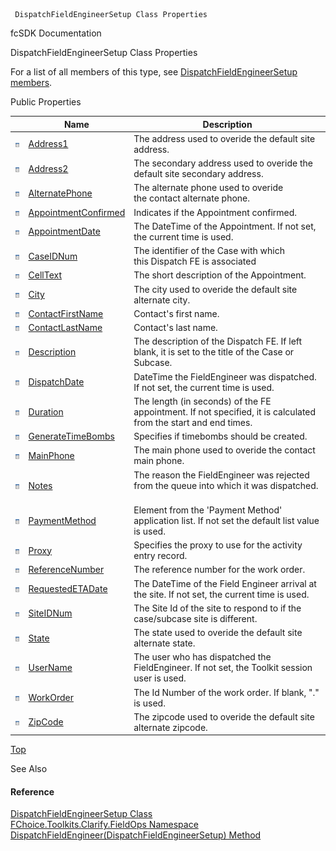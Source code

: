 ﻿     DispatchFieldEngineerSetup Class Properties                                                   

fcSDK Documentation

DispatchFieldEngineerSetup Class Properties

For a list of all members of this type, see [DispatchFieldEngineerSetup members](FChoice.Toolkits.Clarify~FChoice.Toolkits.Clarify.FieldOps.DispatchFieldEngineerSetup_members.md).

Public Properties

|   | Name | Description |
| --- | --- | --- |
| ![Public Property](dotnetimages/publicProperty.png) | [Address1](FChoice.Toolkits.Clarify~FChoice.Toolkits.Clarify.FieldOps.DispatchFieldEngineerSetup~Address1.md) | The address used to overide the default site address.   |
| ![Public Property](dotnetimages/publicProperty.png) | [Address2](FChoice.Toolkits.Clarify~FChoice.Toolkits.Clarify.FieldOps.DispatchFieldEngineerSetup~Address2.md) | The secondary address used to overide the default site secondary address.   |
| ![Public Property](dotnetimages/publicProperty.png) | [AlternatePhone](FChoice.Toolkits.Clarify~FChoice.Toolkits.Clarify.FieldOps.DispatchFieldEngineerSetup~AlternatePhone.md) | The alternate phone used to overide the contact alternate phone.   |
| ![Public Property](dotnetimages/publicProperty.png) | [AppointmentConfirmed](FChoice.Toolkits.Clarify~FChoice.Toolkits.Clarify.FieldOps.DispatchFieldEngineerSetup~AppointmentConfirmed.md) | Indicates if the Appointment confirmed.   |
| ![Public Property](dotnetimages/publicProperty.png) | [AppointmentDate](FChoice.Toolkits.Clarify~FChoice.Toolkits.Clarify.FieldOps.DispatchFieldEngineerSetup~AppointmentDate.md) | The DateTime of the Appointment. If not set, the current time is used.   |
| ![Public Property](dotnetimages/publicProperty.png) | [CaseIDNum](FChoice.Toolkits.Clarify~FChoice.Toolkits.Clarify.FieldOps.DispatchFieldEngineerSetup~CaseIDNum.md) | The identifier of the Case with which this Dispatch FE is associated   |
| ![Public Property](dotnetimages/publicProperty.png) | [CellText](FChoice.Toolkits.Clarify~FChoice.Toolkits.Clarify.FieldOps.DispatchFieldEngineerSetup~CellText.md) | The short description of the Appointment.   |
| ![Public Property](dotnetimages/publicProperty.png) | [City](FChoice.Toolkits.Clarify~FChoice.Toolkits.Clarify.FieldOps.DispatchFieldEngineerSetup~City.md) | The city used to overide the default site alternate city.   |
| ![Public Property](dotnetimages/publicProperty.png) | [ContactFirstName](FChoice.Toolkits.Clarify~FChoice.Toolkits.Clarify.FieldOps.DispatchFieldEngineerSetup~ContactFirstName.md) | Contact's first name.   |
| ![Public Property](dotnetimages/publicProperty.png) | [ContactLastName](FChoice.Toolkits.Clarify~FChoice.Toolkits.Clarify.FieldOps.DispatchFieldEngineerSetup~ContactLastName.md) | Contact's last name.   |
| ![Public Property](dotnetimages/publicProperty.png) | [Description](FChoice.Toolkits.Clarify~FChoice.Toolkits.Clarify.FieldOps.DispatchFieldEngineerSetup~Description.md) | The description of the Dispatch FE. If left blank, it is set to the title of the Case or Subcase.   |
| ![Public Property](dotnetimages/publicProperty.png) | [DispatchDate](FChoice.Toolkits.Clarify~FChoice.Toolkits.Clarify.FieldOps.DispatchFieldEngineerSetup~DispatchDate.md) | DateTime the FieldEngineer was dispatched. If not set, the current time is used.   |
| ![Public Property](dotnetimages/publicProperty.png) | [Duration](FChoice.Toolkits.Clarify~FChoice.Toolkits.Clarify.FieldOps.DispatchFieldEngineerSetup~Duration.md) | The length (in seconds) of the FE appointment. If not specified, it is calculated from the start and end times.   |
| ![Public Property](dotnetimages/publicProperty.png) | [GenerateTimeBombs](FChoice.Toolkits.Clarify~FChoice.Toolkits.Clarify.FieldOps.DispatchFieldEngineerSetup~GenerateTimeBombs.md) | Specifies if timebombs should be created.   |
| ![Public Property](dotnetimages/publicProperty.png) | [MainPhone](FChoice.Toolkits.Clarify~FChoice.Toolkits.Clarify.FieldOps.DispatchFieldEngineerSetup~MainPhone.md) | The main phone used to overide the contact main phone.   |
| ![Public Property](dotnetimages/publicProperty.png) | [Notes](FChoice.Toolkits.Clarify~FChoice.Toolkits.Clarify.FieldOps.DispatchFieldEngineerSetup~Notes.md) | The reason the FieldEngineer was rejected from the queue into which it was dispatched.   |
| ![Public Property](dotnetimages/publicProperty.png) | [PaymentMethod](FChoice.Toolkits.Clarify~FChoice.Toolkits.Clarify.FieldOps.DispatchFieldEngineerSetup~PaymentMethod.md) | Element from the 'Payment Method' application list. If not set the default list value is used.   |
| ![Public Property](dotnetimages/publicProperty.png) | [Proxy](FChoice.Toolkits.Clarify~FChoice.Toolkits.Clarify.FieldOps.DispatchFieldEngineerSetup~Proxy.md) | Specifies the proxy to use for the activity entry record.   |
| ![Public Property](dotnetimages/publicProperty.png) | [ReferenceNumber](FChoice.Toolkits.Clarify~FChoice.Toolkits.Clarify.FieldOps.DispatchFieldEngineerSetup~ReferenceNumber.md) | The reference number for the work order.   |
| ![Public Property](dotnetimages/publicProperty.png) | [RequestedETADate](FChoice.Toolkits.Clarify~FChoice.Toolkits.Clarify.FieldOps.DispatchFieldEngineerSetup~RequestedETADate.md) | The DateTime of the Field Engineer arrival at the site. If not set, the current time is used.   |
| ![Public Property](dotnetimages/publicProperty.png) | [SiteIDNum](FChoice.Toolkits.Clarify~FChoice.Toolkits.Clarify.FieldOps.DispatchFieldEngineerSetup~SiteIDNum.md) | The Site Id of the site to respond to if the case/subcase site is different.   |
| ![Public Property](dotnetimages/publicProperty.png) | [State](FChoice.Toolkits.Clarify~FChoice.Toolkits.Clarify.FieldOps.DispatchFieldEngineerSetup~State.md) | The state used to overide the default site alternate state.   |
| ![Public Property](dotnetimages/publicProperty.png) | [UserName](FChoice.Toolkits.Clarify~FChoice.Toolkits.Clarify.FieldOps.DispatchFieldEngineerSetup~UserName.md) | The user who has dispatched the FieldEngineer. If not set, the Toolkit session user is used.   |
| ![Public Property](dotnetimages/publicProperty.png) | [WorkOrder](FChoice.Toolkits.Clarify~FChoice.Toolkits.Clarify.FieldOps.DispatchFieldEngineerSetup~WorkOrder.md) | The Id Number of the work order. If blank, "." is used.   |
| ![Public Property](dotnetimages/publicProperty.png) | [ZipCode](FChoice.Toolkits.Clarify~FChoice.Toolkits.Clarify.FieldOps.DispatchFieldEngineerSetup~ZipCode.md) | The zipcode used to overide the default site alternate zipcode.   |

[Top](#top)

See Also

#### Reference

[DispatchFieldEngineerSetup Class](FChoice.Toolkits.Clarify~FChoice.Toolkits.Clarify.FieldOps.DispatchFieldEngineerSetup.md)  
[FChoice.Toolkits.Clarify.FieldOps Namespace](FChoice.Toolkits.Clarify~FChoice.Toolkits.Clarify.FieldOps_namespace.md)  
[DispatchFieldEngineer(DispatchFieldEngineerSetup) Method](FChoice.Toolkits.Clarify~FChoice.Toolkits.Clarify.FieldOps.FieldOpsToolkit~DispatchFieldEngineer(DispatchFieldEngineerSetup).md)
